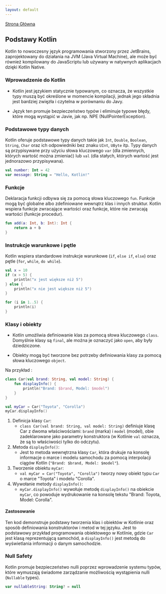 ```yaml
---
layout: default
---
```


[Strona Główna](index.md)

## Podstawy Kotlin

Kotlin to nowoczesny język programowania stworzony przez JetBrains, zaprojektowany do działania na JVM (Java Virtual Machine), ale może być również kompilowany do JavaScriptu lub używany w natywnych aplikacjach dzięki Kotlin Native.

### Wprowadzenie do Kotlin

* Kotlin jest językiem statycznie typowanym, co oznacza, że wszystkie typy muszą być określone w momencie kompilacji, jednak jego składnia jest bardziej zwięzła i czytelna w porównaniu do Javy.

* Język ten promuje bezpieczeństwo typów i eliminuje typowe błędy, które mogą wystąpić w Javie, jak np. NPE (NullPointerException).

### Podstawowe typy danych

Kotlin oferuje podstawowe typy danych takie jak `Int`, `Double`, `Boolean`, `String`, `Char` oraz ich odpowiedniki bez znaku `UInt`, `UByte` itp.
Typy danych są przypisywane przy użyciu słowa kluczowego `var` (dla zmiennych, których wartość można zmieniać) lub `val` (dla stałych, których wartość jest jednorazowo przypisywana).

```kotlin
val number: Int = 42
var message: String = "Hello, Kotlin!"
```

### Funkcje

Deklaracja funkcji odbywa się za pomocą słowa kluczowego `fun`. Funkcje mogą być globalne albo zdefiniowane wewnątrz klas i innych struktur. Kotlin wspiera funkcje zwracające wartości oraz funkcje, które nie zwracają wartości (funkcje procedur).

```kotlin
fun add(a: Int, b: Int): Int {
    return a + b
}
```
### Instrukcje warunkowe i pętle

Kotlin wspiera standardowe instrukcje warunkowe (`if`, `else if`, `else`) oraz pętle (`for`, `while`, `do while`).

```kotlin
val x = 10
if (x > 5) {
    println("x jest większe niż 5")
} else {
    println("x nie jest większe niż 5")
}

for (i in 1..5) {
    println(i)
}
```

### Klasy i obiekty

* Kotlin umożliwia definiowanie klas za pomocą słowa kluczowego `class`. Domyślnie klasy są `final`, ale można je oznaczyć jako `open`, aby były dziedziczone.

* Obiekty mogą być tworzone bez potrzeby definiowania klasy za pomocą słowa kluczowego `object`.

Na przykład :
```kotlin
class Car(val brand: String, val model: String) {
    fun displayInfo() {
        println("Brand: $brand, Model: $model")
    }
}

val myCar = Car("Toyota", "Corolla")
myCar.displayInfo()
```
1. Definicja klasy `Car`:
   * `class Car(val brand: String, val model: String)` definiuje klasę Car z dwoma właściwościami: `brand` (marka) i `model` (model), obie zadeklarowane jako parametry konstruktora (w Kotlinie `val` oznacza, że są to właściwości tylko do odczytu).
2. Metoda `displayInfo()`:
   * Jest to metoda wewnętrzna klasy `Car`, która drukuje na konsolę informacje o marce i modelu samochodu za pomocą interpolacji ciągów Kotlin (`"Brand: $brand, Model: $model"`).
3. Tworzenie obiektu `myCar`:
   * `val myCar = Car("Toyota", "Corolla")` tworzy nowy obiekt typu `Car` o marce "Toyota" i modelu "Corolla".
4. Wywołanie metody `displayInfo()`:
   * `myCar.displayInfo()` wywołuje metodę `displayInfo()` na obiekcie `myCar`, co powoduje wydrukowanie na konsolę tekstu "Brand: Toyota, Model: Corolla".

#### Zastosowanie
Ten kod demonstruje podstawy tworzenia klas i obiektów w Kotlinie oraz sposób definiowania konstruktorów i metod w tej języku. Jest to podstawowy przykład programowania obiektowego w Kotlinie, gdzie `Car` jest klasą reprezentującą samochód, a `displayInfo()` jest metodą do wyświetlania informacji o danym samochodzie.

### Null Safety

Kotlin promuje bezpieczeństwo nulli poprzez wprowadzenie systemu typów, które wymuszają świadome zarządzanie możliwością wystąpienia nulli (`Nullable` types).
```kotlin
var nullableString: String? = null
```
